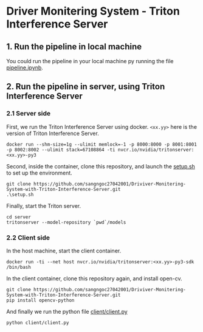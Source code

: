 # Driver Monitering System - Triton Interference Server
## 1. Run the pipeline in local machine
You could run the pipeline in your local machine py running the file [pipeline.ipynb](pipeline.ipynb).
## 2. Run the pipeline in server, using Triton Interference Server
### 2.1 Server side
First, we run the Triton Interference Server using docker. `<xx.yy>` here is the version of Triton Interference Server.
```
docker run --shm-size=1g --ulimit memlock=-1 -p 8000:8000 -p 8001:8001 -p 8002:8002 --ulimit stack=67108864 -ti nvcr.io/nvidia/tritonserver:<xx.yy>-py3 
```
Second, inside the container, clone this repository, and launch the [setup.sh](setup.sh) to set up the environment.
```
git clone https://github.com/sangngoc27042001/Driviver-Monitering-System-with-Triton-Interference-Server.git
.\setup.sh
```
Finally, start the Triton server.
```
cd server
tritonserver --model-repository `pwd`/models
```
### 2.2 Client side
In the host machine, start the client container.
```
docker run -ti --net host nvcr.io/nvidia/tritonserver:<xx.yy>-py3-sdk /bin/bash
```
In the client container, clone this repository again, and install open-cv.
```
git clone https://github.com/sangngoc27042001/Driviver-Monitering-System-with-Triton-Interference-Server.git
pip install opencv-python
```
And finally we run the python file [client/client.py](client/client.py)
```
python client/client.py
```